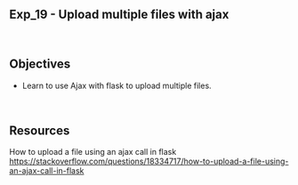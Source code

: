 ## Exp_19 - Upload multiple files with ajax

<br>

## Objectives

- Learn to use Ajax with flask to upload multiple files.


<br>

## Resources

How to upload a file using an ajax call in flask<br>
https://stackoverflow.com/questions/18334717/how-to-upload-a-file-using-an-ajax-call-in-flask
